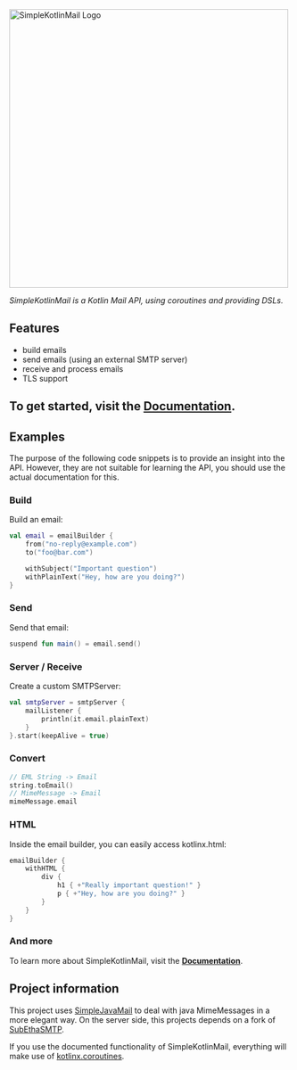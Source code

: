 <img src="simplekotlinmail_logo.svg" width="500" alt="SimpleKotlinMail Logo">

_SimpleKotlinMail is a Kotlin Mail API, using coroutines and providing DSLs._

## Features

- build emails
- send emails (using an external SMTP server)
- receive and process emails
- TLS support

## To get started, visit the **[Documentation](https://jakobkmar.github.io/SimpleKotlinMail/)**.

## Examples

The purpose of the following code snippets is to provide an insight into the API. However, they are not suitable for learning the API, you should use the actual documentation for this.

### Build

Build an email:

```kotlin
val email = emailBuilder {
    from("no-reply@example.com")
    to("foo@bar.com")

    withSubject("Important question")
    withPlainText("Hey, how are you doing?")
}
```

### Send

Send that email:

```kotlin
suspend fun main() = email.send()
```

### Server / Receive

Create a custom SMTPServer:

```kotlin
val smtpServer = smtpServer {
    mailListener {
        println(it.email.plainText)
    }
}.start(keepAlive = true)
```

### Convert

```kotlin
// EML String -> Email
string.toEmail()
// MimeMessage -> Email
mimeMessage.email
```

### HTML

Inside the email builder, you can easily access kotlinx.html:
```kotlin
emailBuilder {
    withHTML {
        div {
            h1 { +"Really important question!" }
            p { +"Hey, how are you doing?" }
        }
    }
}
```

### And more

To learn more about SimpleKotlinMail, visit the **[Documentation](https://jakobkmar.github.io/SimpleKotlinMail/)**.

## Project information

This project uses [SimpleJavaMail](https://www.simplejavamail.org/) to deal with java MimeMessages in a more elegant
way. On the server side, this projects depends on a fork of [SubEthaSMTP](https://github.com/davidmoten/subethasmtp).

If you use the documented functionality of SimpleKotlinMail, everything will make use
of [kotlinx.coroutines](https://kotlinlang.org/docs/reference/coroutines-overview.html).
